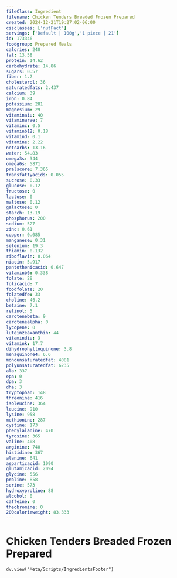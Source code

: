 ```yaml
---
fileClass: Ingredient
filename: Chicken Tenders Breaded Frozen Prepared
created: 2024-12-21T19:27:02-06:00
cssclasses: ['nutFact']
servings: ['Default | 100g','1 piece | 21']
id: 173346
foodgroup: Prepared Meals
calories: 240
fat: 13.58
protein: 14.62
carbohydrate: 14.86
sugars: 0.57
fiber: 1.7
cholesterol: 36
saturatedfats: 2.437
calcium: 39
iron: 0.84
potassium: 281
magnesium: 29
vitaminaiu: 40
vitaminarae: 7
vitaminc: 0.5
vitaminb12: 0.18
vitamind: 0.1
vitamine: 2.22
netcarbs: 13.16
water: 54.83
omega3s: 344
omega6s: 5871
pralscore: 7.365
transfattyacids: 0.055
sucrose: 0.33
glucose: 0.12
fructose: 0
lactose: 0
maltose: 0.12
galactose: 0
starch: 13.19
phosphorus: 200
sodium: 527
zinc: 0.61
copper: 0.085
manganese: 0.31
selenium: 19.3
thiamin: 0.132
riboflavin: 0.064
niacin: 5.917
pantothenicacid: 0.647
vitaminb6: 0.338
folate: 28
folicacid: 7
foodfolate: 20
folatedfe: 33
choline: 46.2
betaine: 7.1
retinol: 5
carotenebeta: 9
carotenealpha: 0
lycopene: 0
luteinzeaxanthin: 44
vitamindiu: 3
vitamink: 17.7
dihydrophylloquinone: 3.8
menaquinone4: 6.6
monounsaturatedfat: 4081
polyunsaturatedfat: 6235
ala: 337
epa: 0
dpa: 3
dha: 3
tryptophan: 148
threonine: 416
isoleucine: 364
leucine: 910
lysine: 958
methionine: 287
cystine: 173
phenylalanine: 470
tyrosine: 365
valine: 408
arginine: 740
histidine: 367
alanine: 641
asparticacid: 1090
glutamicacid: 2094
glycine: 556
proline: 858
serine: 573
hydroxyproline: 88
alcohol: 0
caffeine: 0
theobromine: 0
200calorieweight: 83.333
---
```


# Chicken Tenders Breaded Frozen Prepared

```dataviewjs
dv.view("Meta/Scripts/IngredientsFooter")
```